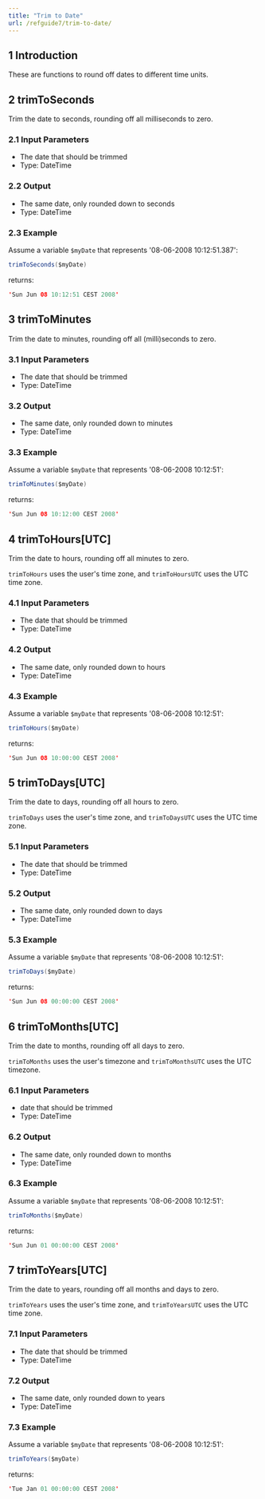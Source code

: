 ```yaml
---
title: "Trim to Date"
url: /refguide7/trim-to-date/
---
```


## 1 Introduction

These are functions to round off dates to different time units.

## 2 trimToSeconds

Trim the date to seconds, rounding off all milliseconds to zero.

### 2.1 Input Parameters

* The date that should be trimmed
* Type: DateTime

### 2.2 Output

* The same date, only rounded down to seconds
* Type: DateTime

### 2.3 Example

Assume a variable `$myDate` that represents '08-06-2008 10:12:51.387':

```java
trimToSeconds($myDate)
```

returns:

```java
'Sun Jun 08 10:12:51 CEST 2008'
```

## 3 trimToMinutes

Trim the date to minutes, rounding off all (milli)seconds to zero.

### 3.1 Input Parameters

* The date that should be trimmed
* Type: DateTime

### 3.2 Output

* The same date, only rounded down to minutes
* Type: DateTime

### 3.3 Example

Assume a variable `$myDate` that represents '08-06-2008 10:12:51':

```java
trimToMinutes($myDate)
```

returns:

```java
'Sun Jun 08 10:12:00 CEST 2008'
```

## 4 trimToHours[UTC]

Trim the date to hours, rounding off all minutes to zero.

`trimToHours` uses the user's time zone, and `trimToHoursUTC` uses the UTC time zone.

### 4.1 Input Parameters

* The date that should be trimmed
* Type: DateTime

### 4.2 Output

* The same date, only rounded down to hours
* Type: DateTime

### 4.3 Example

Assume a variable `$myDate` that represents '08-06-2008 10:12:51':

```java
trimToHours($myDate)
```

returns:

```java
'Sun Jun 08 10:00:00 CEST 2008'
```

## 5 trimToDays[UTC]

Trim the date to days, rounding off all hours to zero.

`trimToDays` uses the user's time zone, and `trimToDaysUTC` uses the UTC time zone.

### 5.1 Input Parameters

* The date that should be trimmed
* Type: DateTime

### 5.2 Output

* The same date, only rounded down to days
* Type: DateTime

### 5.3 Example

Assume a variable `$myDate` that represents '08-06-2008 10:12:51':

```java
trimToDays($myDate)
```

returns:

```java
'Sun Jun 08 00:00:00 CEST 2008'
```

## 6 trimToMonths[UTC]

Trim the date to months, rounding off all days to zero.

`trimToMonths` uses the user's timezone and `trimToMonthsUTC` uses the UTC timezone.

### 6.1 Input Parameters

* date that should be trimmed
* Type: DateTime

### 6.2 Output

* The same date, only rounded down to months
* Type: DateTime

### 6.3 Example

Assume a variable `$myDate` that represents '08-06-2008 10:12:51':

```java
trimToMonths($myDate)
```

returns:

```java
'Sun Jun 01 00:00:00 CEST 2008'
```

## 7 trimToYears[UTC]

Trim the date to years, rounding off all months and days to zero.

`trimToYears` uses the user's time zone, and `trimToYearsUTC` uses the UTC time zone.

### 7.1 Input Parameters

* The date that should be trimmed
* Type: DateTime

### 7.2 Output

* The same date, only rounded down to years
* Type: DateTime

### 7.3 Example

Assume a variable `$myDate` that represents '08-06-2008 10:12:51':

```java
trimToYears($myDate)
```

returns:

```java
'Tue Jan 01 00:00:00 CEST 2008'
```
